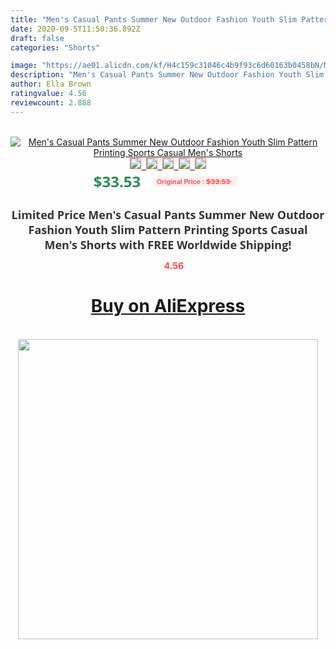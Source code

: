 ```yaml
---
title: "Men's Casual Pants Summer New Outdoor Fashion Youth Slim Pattern Printing Sports Casual Men's Shorts"
date: 2020-09-5T11:50:36.892Z
draft: false
categories: "Shorts"

image: "https://ae01.alicdn.com/kf/H4c159c31046c4b9f93c6d60163b0458bN/Men-s-Casual-Pants-Summer-New-Outdoor-Fashion-Youth-Slim-Pattern-Printing-Sports-Casual-Men-s.jpg"
description: "Men's Casual Pants Summer New Outdoor Fashion Youth Slim Pattern Printing Sports Casual Men's Shorts"
author: Ella Brown
ratingvalue: 4.56
reviewcount: 2.888
---
```

<br>
<div style="text-align: center;">
<a href="https://s.click.aliexpress.com/e/_AYApbJ" target="_blank" rel="nofollow noopener noreferrer"><img alt="Men's Casual Pants Summer New Outdoor Fashion Youth Slim Pattern Printing Sports Casual Men's Shorts" class="magnifier-image" src="https://ae01.alicdn.com/kf/H4c159c31046c4b9f93c6d60163b0458bN/Men-s-Casual-Pants-Summer-New-Outdoor-Fashion-Youth-Slim-Pattern-Printing-Sports-Casual-Men-s.jpg_640x640.jpg">
<br>
<img style="border:1px solid salmon" src="https://ae01.alicdn.com/kf/H4c159c31046c4b9f93c6d60163b0458bN/Men-s-Casual-Pants-Summer-New-Outdoor-Fashion-Youth-Slim-Pattern-Printing-Sports-Casual-Men-s.jpg_120x120.jpg">&nbsp;&nbsp;<img style="border:1px solid salmon" src="https://ae01.alicdn.com/kf/H65caf429a26543eb9c790b6aaf1b8465H/Men-s-Casual-Pants-Summer-New-Outdoor-Fashion-Youth-Slim-Pattern-Printing-Sports-Casual-Men-s.jpg_120x120.jpg">&nbsp;&nbsp;<img style="border:1px solid salmon" src="https://ae01.alicdn.com/kf/H3b53d52c2c30420d85e544f5fc6529ee9/Men-s-Casual-Pants-Summer-New-Outdoor-Fashion-Youth-Slim-Pattern-Printing-Sports-Casual-Men-s.jpg_120x120.jpg">&nbsp;&nbsp;<img style="border:1px solid salmon" src="_120x120.jpg">&nbsp;&nbsp;<img style="border:1px solid salmon" src="https://ae01.alicdn.com/kf/H0533369f759d4b109a8028f9e5c3f03e3/Men-s-Casual-Pants-Summer-New-Outdoor-Fashion-Youth-Slim-Pattern-Printing-Sports-Casual-Men-s.jpg_120x120.jpg"></a></div><br0>
<div style="text-align: center;"><span style="background-color: white; border: 0px; box-sizing: border-box; color: seagreen; display: inline-block; font-family: &quot;open sans&quot; , &quot;arial&quot; , &quot;helvetica&quot; , sans-serif , &quot;heiti&quot;; font-size: 24px; font-stretch: inherit; font-weight: 700; line-height: inherit; margin: 0px 10px 0px 0px; padding: 0px; vertical-align: middle;">$33.53 </span>
<span style="background: rgb(255 , 241 , 241); border-radius: 3px; border: 0px; box-sizing: border-box; color: #ff4747; display: inline-block; font-family: inherit; font-size: 12px; font-stretch: inherit; font-style: inherit; font-variant: inherit; font-weight: 600; line-height: inherit; margin: 0px; padding: 2px 5px; transform: scale(0.9); vertical-align: middle;">Original Price : <b style="text-decoration: line-through;">$33.53 </b> &nbsp;&nbsp;</span></div>
<h1 style="color: #333333; display: inline-block; font-family: &quot;open sans&quot; , &quot;arial&quot; , &quot;helvetica&quot; , sans-serif , &quot;heiti&quot;; font-size: 18px; font-stretch: inherit; font-weight: 700; text-align: center;">Limited Price Men's Casual Pants Summer New Outdoor Fashion Youth Slim Pattern Printing Sports Casual Men's Shorts with FREE Worldwide Shipping!</h1>
<div style="color: #ff4747; text-align: center;">
<img src="https://4.bp.blogspot.com/-M0ZcTcb-5uY/XleCXlxnR4I/AAAAAAAAAEc/OrjgMkXV1oMQFaCRZj5HQwOCBcu3w1FegCPcBGAYYCw/s1600/star.png" style="height: 15px;">&nbsp;<b>4.56</b></div>
<div class="button_cont" align="center"><a class="buynow_a" href="https://s.click.aliexpress.com/e/_AYApbJ" target="_blank" rel="nofollow noopener noreferrer"><H1>Buy on AliExpress</H1></a></div><br>
<div class="separator" style="clear: both; text-align: center;">
<img src="https://lh3.googleusercontent.com/-pTy5HemUv9M/XlePHvY0dAI/AAAAAAAAAE4/0nX5iRUoIWY8eMW9Dpxeirr157OZliDIgCLcBGAsYHQ/s1600/badge.gif" width="480">
</div>

